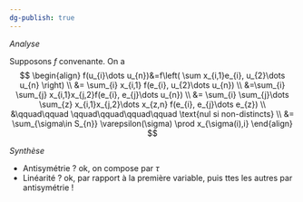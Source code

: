 ```yaml
---
dg-publish: true
---
```


*Analyse*

Supposons $f$ convenante.
On a
$$
\begin{align}
f(u_{i}\dots u_{n})&=f\left( \sum x_{i,1}e_{i}, u_{2}\dots u_{n} \right) \\
&= \sum_{i} x_{i,1} f(e_{i}, u_{2}\dots u_{n}) \\
&=\sum_{i} \sum_{j} x_{i,1}x_{j,2}f(e_{i}, e_{j}\dots u_{n}) \\
&= \sum_{i} \sum_{j}\dots \sum_{z} x_{i,1}x_{j,2}\dots x_{z,n} f(e_{i}, e_{j}\dots e_{z}) \\
&\qquad\qquad \qquad\qquad\qquad\qquad \text{nul si non-distincts} \\
&= \sum_{\sigma\in S_{n}} \varepsilon(\sigma) \prod x_{\sigma(i),i} 
\end{align}
$$

*Synthèse*

- Antisymétrie ? ok, on compose par $\tau$
- Linéarité ? ok, par rapport à la première variable, puis ttes les autres par antisymétrie !